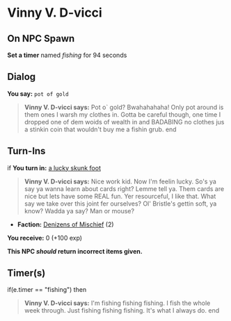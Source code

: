 # Vinny V. D-vicci
## On NPC Spawn

**Set a timer** named *fishing* for 94 seconds
## Dialog

**You say:** `pot of gold`



>**Vinny V. D-vicci says:** Pot o\` gold? Bwahahahaha! Only pot around is them ones I warsh my clothes in. Gotta be careful though, one time I dropped one of dem woids of wealth in and BADABING no clothes jus a stinkin coin that wouldn't buy me a fishin grub.
end

## Turn-Ins





if **You turn in:** [a lucky skunk foot](/item/6876)


>**Vinny V. D-vicci says:** Nice work kid. Now I'm feelin lucky. So's ya say ya wanna learn about cards right? Lemme tell ya. Them cards are nice but lets have some REAL fun. Yer resourceful, I like that. What say we take over this joint fer ourselves? Ol' Bristle's gettin soft, ya know? Wadda ya say? Man or mouse?


* __Faction:__ [Denizens of Mischief](/faction/437) (2)


 **You receive:** 0 (+100 exp)

**This NPC *should* return incorrect items given.**

## Timer(s)

if(e.timer == "fishing") then


>**Vinny V. D-vicci says:** I'm fishing fishing fishing. I fish the whole week through. Just fishing fishing fishing. It's what I always do.
end
